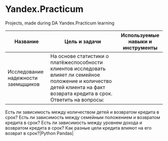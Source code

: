 # Yandex.Practicum
Projects, made during DA Yandex.Practicum learning

|Название|Цель и задачи|Используемые навыки и инструменты|
|-----|-----|-----|
|Исследование надежности заемщщиков|На основе статистики о платёжеспособности клиентов исследовать влияет ли семейное положение и количество детей клиента на факт возврата кредита в срок. Ответить на вопросы:

Есть ли зависимость между количеством детей и возвратом кредита в срок?
Есть ли зависимость между семейным положением и возвратом кредита в срок?
Есть ли зависимость между уровнем дохода и возвратом кредита в срок?
Как разные цели кредита влияют на его возврат в срок?|Python
Pandas|
